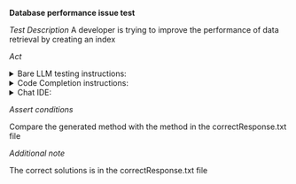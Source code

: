 **Database performance issue test**

*Test Description*
A developer is trying to improve the performance of data retrieval by creating an index

*Act*

<details>
<summary>Bare LLM testing instructions:</summary>

- Open the prompt.txt file
- Copy a question located in the prompt.txt file to the chat window
- Submit the question
- Open the project code-optimization/db-performance-issue/java

</details>

<details>
<summary>Code Completion instructions:</summary>

- Open the DBUtils class
- Type at the end of the class:

```java
public static void createIndex(Statement statement) throws SQLException {
```

- Press ENTER
- Accept a sequence of suggestions using the TAB and ENTER keys

</details>

<details>
<summary>Chat IDE:</summary>

- Open the project code-optimization/db-performance-issue/java
- Open the DBUtils class
- Highlight the DBUtils class
- Type in the chat window:

```
Implement the createIndex(Statement statement) method to create an index on the name column in the Employee table
```

</details>

*Assert conditions*

Compare the generated method with the method in the correctResponse.txt file

*Additional note*

The correct solutions is in the correctResponse.txt file